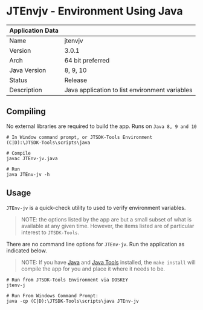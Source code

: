 # JTEnvjv - Environment Using Java

| Application Data ||
| ---| --- |
| Name             | jtenvjv |
| Version          | 3.0.1 |
| Arch             | 64 bit preferred |
| Java Version     | 8, 9, 10 |
| Status | Release |
| Description      | Java application to list environment variables |

## Compiling

No external libraries are required to build the app. Runs on `Java 8, 9 and 10`

``` shell
# In Window command prompt, or JTSDK-Tools Environment
(C|D):\JTSDK-Tools\scripts\java

# Compile
javac JTEnv-jv.java

# Run
java JTEnv-jv -h
```

## Usage

`JTEnv-jv` is a quick-check utility to used to verify environment variables.

>NOTE: the options listed by the app are but a small subset of what is available
at any given time. However, the items listed are of particular interest to
`JTSDK-Tools`.

There are no command line options for `JTEnv-jv`. Run the application as
indicated below.

>NOTE: If you have [Java][] and [Java Tools][] installed, the `make install`
will compile the app for you and place it where it needs to be.

``` shell
# Run from JTSDK-Tools Environment via DOSKEY
jtenv-j

# Run From Windows Command Prompt:
java -cp (C|D):\JTSDK-Tools\scripts\java JTEnv-jv
```

<!-- Page Links --------------------------------------------------------------->
[Java]: https://github.com/KI7MT/jtsdk-tools/wiki/Install-Java
[Java Tools]: https://github.com/KI7MT/jtsdk-tools/wiki/Install-Java-Tools